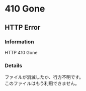# 410 Gone

## HTTP Error

### Information

HTTP 410 Gone

### Details

ファイルが消滅したか、行方不明です。  
このファイルはもう利用できません。
